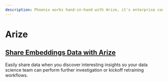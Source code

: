 ```yaml
---
description: Phoenix works hand-in-hand with Arize, it's enterprise counterpart
---
```


# Arize

## [Share Embeddings Data with Arize](bring-production-data-to-notebook-for-eda-or-retraining.md)

Easily share data when you discover interesting insights so your data science team can perform further investigation or kickoff retraining workflows.
